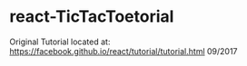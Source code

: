 # react-TicTacToetorial

Original Tutorial located at: https://facebook.github.io/react/tutorial/tutorial.html 09/2017